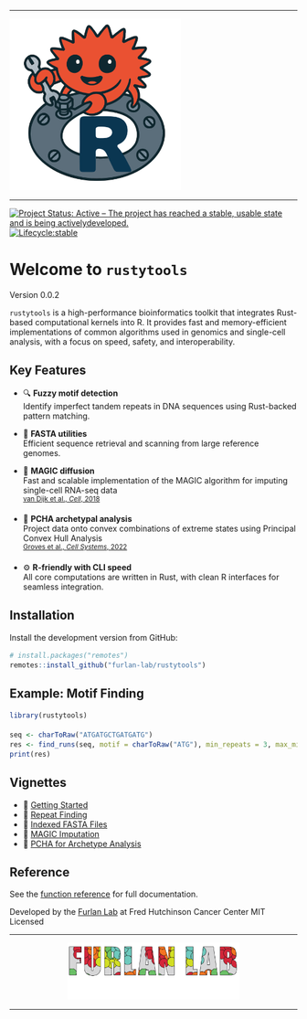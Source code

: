 <hr>
<p align="left"><img src="man/figures/rustytools.png" alt="" width="300"></a></p>
<hr>

[![Project Status: Active – The project has reached a stable, usable state and is being activelydeveloped.](https://www.repostatus.org/badges/latest/active.svg)](https://www.repostatus.org/#active)
[![Lifecycle:stable](https://img.shields.io/badge/lifecycle-stable-brightgreen.svg)](https://lifecycle.r-lib.org/articles/stages.html)


# Welcome to `rustytools`

Version 0.0.2

`rustytools` is a high-performance bioinformatics toolkit that integrates Rust-based computational kernels into R. It provides fast and memory-efficient implementations of common algorithms used in genomics and single-cell analysis, with a focus on speed, safety, and interoperability.

## Key Features

- 🔍 **Fuzzy motif detection**  
  Identify imperfect tandem repeats in DNA sequences using Rust-backed pattern matching.

- 🧬 **FASTA utilities**  
  Efficient sequence retrieval and scanning from large reference genomes.

- 🧠 **MAGIC diffusion**  
  Fast and scalable implementation of the MAGIC algorithm for imputing single-cell RNA-seq data  
  <sup>[van Dijk et al., *Cell*, 2018](https://www.cell.com/cell/fulltext/S0092-8674(18)30724-4)</sup>

- 🧱 **PCHA archetypal analysis**  
  Project data onto convex combinations of extreme states using Principal Convex Hull Analysis  
  <sup>[Groves et al., *Cell Systems*, 2022](https://www.cell.com/cell-systems/fulltext/S2405-4712(22)00313-1)</sup>

- ⚙️ **R-friendly with CLI speed**  
  All core computations are written in Rust, with clean R interfaces for seamless integration.

## Installation

Install the development version from GitHub:

```r
# install.packages("remotes")
remotes::install_github("furlan-lab/rustytools")
````

## Example: Motif Finding

```r
library(rustytools)

seq <- charToRaw("ATGATGCTGATGATG")
res <- find_runs(seq, motif = charToRaw("ATG"), min_repeats = 3, max_mismatches = 1)
print(res)
```

## Vignettes

* 📘 [Getting Started](articles/introduction.html)
* 🔁 [Repeat Finding](articles/seqAlign.html)
* 🧬 [Indexed FASTA Files](articles/getConsensus.html)
* 🧠 [MAGIC Imputation](articles/magic.html)
* 🧱 [PCHA for Archetype Analysis](articles/pcha.html)

## Reference

See the [function reference](reference/index.html) for full documentation.

Developed by the [Furlan Lab](https://furlan-lab.github.io/) at Fred Hutchinson Cancer Center
MIT Licensed

<hr>
<p align="center"><img src="man/figures/furlan_lab_logo.png" alt="" width="300"></a></p>
</hr>

---
